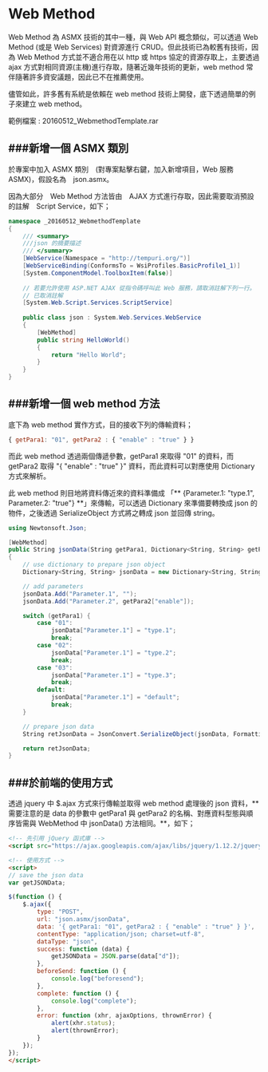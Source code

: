 # Web Method

<script type="text/javascript" src="../js/general.js"></script>

Web Method 為 ASMX 技術的其中一種，與 Web API 概念類似，可以透過 Web Method (或是 Web Services) 對資源進行 CRUD。但此技術已為較舊有技術，因為 Web Method 方式並不適合用在以 http 或 https 協定的資源存取上，主要透過 ajax 方式對相同資源(主機)進行存取，隨著近幾年技術的更新，web method 常伴隨著許多資安議題，因此已不在推薦使用。

儘管如此，許多舊有系統是依賴在 web method 技術上開發，底下透過簡單的例子來建立 web method。

範例檔案 : 20160512_WebmethodTemplate.rar

###新增一個 ASMX 類別
---

於專案中加入 ASMX 類別　(對專案點擊右鍵，加入新增項目，Web 服務　ASMX)，假設名為　json.asmx。

因為大部分　Web Method 方法皆由　AJAX 方式進行存取，因此需要取消預設的註解　Script Service，如下；

```C#
namespace _20160512_WebmethodTemplate
{
    /// <summary>
    ///json 的摘要描述
    /// </summary>
    [WebService(Namespace = "http://tempuri.org/")]
    [WebServiceBinding(ConformsTo = WsiProfiles.BasicProfile1_1)]
    [System.ComponentModel.ToolboxItem(false)]
    
    // 若要允許使用 ASP.NET AJAX 從指令碼呼叫此 Web 服務，請取消註解下列一行。
    // 已取消註解
    [System.Web.Script.Services.ScriptService]
    
    public class json : System.Web.Services.WebService
    {
        [WebMethod]
        public string HelloWorld()
        {
            return "Hello World";
        }
    }
}
```

###新增一個 web method 方法
---

底下為 web method 實作方式，目的接收下列的傳輸資料；

```Javascript
{ getPara1: "01", getPara2 : { "enable" : "true" } }
```

而此 web method 透過兩個傳遞參數，getPara1 來取得 "01" 的資料，而 getPara2 取得 "{ "enable" : "true" }" 資料，而此資料可以對應使用 Dictionary 方式來解析。

此 web method 則目地將資料傳近來的資料準備成 「** {Parameter.1: "type.1", Parameter.2: "true"} **」來傳輸，可以透過 Dictionary 來準備要轉換成 json 的物件，之後透過 SerializeObject 方式將之轉成 json 並回傳 string。

```C#
using Newtonsoft.Json;

[WebMethod]
public String jsonData(String getPara1, Dictionary<String, String> getPara2)
{
    // use dictionary to prepare json object
    Dictionary<String, String> jsonData = new Dictionary<String, String> { };

    // add parameters
    jsonData.Add("Parameter.1", "");
    jsonData.Add("Parameter.2", getPara2["enable"]);

    switch (getPara1) {
        case "01":
            jsonData["Parameter.1"] = "type.1";
            break;
        case "02":
            jsonData["Parameter.1"] = "type.2";
            break;
        case "03":
            jsonData["Parameter.1"] = "type.3";
            break;
        default:
            jsonData["Parameter.1"] = "default";
            break;
    }

    // prepare json data
    String retJsonData = JsonConvert.SerializeObject(jsonData, Formatting.Indented);

    return retJsonData;
}
```

###於前端的使用方式
---

透過 jquery 中 $.ajax 方式來行傳輸並取得 web method 處理後的 json 資料，** 需要注意的是 data 的參數中 getPara1 與 getPara2 的名稱、對應資料型態與順序皆需與 WebMethod 中 jsonData() 方法相同。**，如下；

```Html
<!-- 先引用 jQuery 函式庫 -->
<script src="https://ajax.googleapis.com/ajax/libs/jquery/1.12.2/jquery.min.js"></script>

<!-- 使用方式 -->
<script>
// save the json data
var getJSONData;

$(function () {
    $.ajax({
        type: "POST",
        url: "json.asmx/jsonData",
        data: '{ getPara1: "01", getPara2 : { "enable" : "true" } }',
        contentType: "application/json; charset=utf-8",
        dataType: "json",
        success: function (data) {
            getJSONData = JSON.parse(data["d"]);
        },
        beforeSend: function () {
            console.log("beforesend");
        },
        complete: function () {
            console.log("complete");
        },
        error: function (xhr, ajaxOptions, thrownError) {
            alert(xhr.status);
            alert(thrownError);
        }
    });
});
</script>
```






